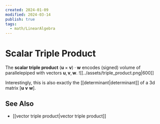 ```yaml
---
created: 2024-01-09
modified: 2024-03-14
publish: true
tags:
  - math/LinearAlgebra
---
```


# Scalar Triple Product
The **scalar triple product** $(\mathbf{u} \times \mathbf{v}) \cdot \mathbf{w}$ encodes (signed) volume of parallelepiped with vectors $\mathbf{u}, \mathbf{v}, \mathbf{w}$.
![[../assets/triple_product.png|600]]

Interestingly, this is also exactly the [[determinant|determinant]] of a 3d matrix $\left[\mathbf{u} \ \mathbf{v} \ \mathbf{w}\right]$.

## See Also
- [[vector triple product|vector triple product]]